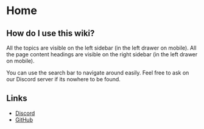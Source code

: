 # Home

## How do I use this wiki?

All the topics are visible on the left sidebar (in the left drawer on mobile). All the page content headings are visible on the right sidebar (in the left drawer on mobile).

You can use the search bar to navigate around easily. Feel free to ask on our Discord server if its nowhere to be found.

## Links

-   [Discord](https://yukino-app.github.io/discord)
-   [GitHub](https://github.com/yukino-app/yukino)
